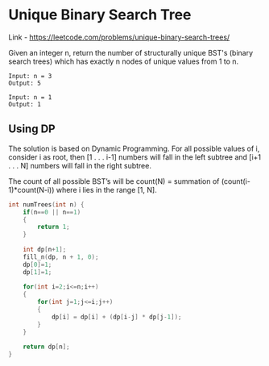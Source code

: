 # Unique Binary Search Tree

Link - https://leetcode.com/problems/unique-binary-search-trees/

Given an integer n, return the number of structurally unique BST's (binary search trees) which has exactly n nodes of unique values from 1 to n.

```
Input: n = 3
Output: 5

Input: n = 1
Output: 1
```
## Using DP

The solution is based on Dynamic Programming. For all possible values of i, consider i as root, then [1 . . . i-1] numbers will fall in the left subtree and [i+1 . . . N] numbers will fall in the right subtree. 

The count of all possible BST’s will be count(N) = summation of (count(i-1)*count(N-i)) where i lies in the range [1, N].

```cpp
int numTrees(int n) {
    if(n==0 || n==1)
    {
        return 1;
    }
    
    int dp[n+1];
    fill_n(dp, n + 1, 0);
    dp[0]=1;
    dp[1]=1;
    
    for(int i=2;i<=n;i++)
    {
        for(int j=1;j<=i;j++)
        {
            dp[i] = dp[i] + (dp[i-j] * dp[j-1]);
        }
    }
    
    return dp[n];
}
```